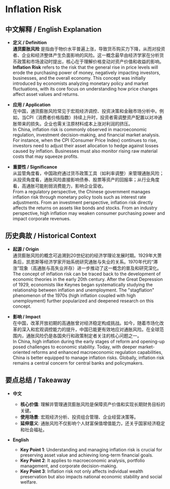 # Inflation Risk

## 中文解释 / English Explanation

* **定义 / Definition**  
  **通货膨胀风险** 是指由于物价水平普遍上涨，导致货币购买力下降，从而对投资者、企业和经济整体产生负面影响的风险。这一概念最早由经济学家在分析货币政策和市场波动时提出，核心在于理解价格变动对资产价值和收益的影响。  
  **Inflation Risk** refers to the risk that the general rise in price levels will erode the purchasing power of money, negatively impacting investors, businesses, and the overall economy. This concept was initially introduced by economists analyzing monetary policy and market fluctuations, with its core focus on understanding how price changes affect asset values and returns.

* **应用 / Application**  
  在中国，通货膨胀风险常见于宏观经济调控、投资决策和金融市场分析中。例如，当CPI（消费者价格指数）持续上升时，投资者需调整资产配置以对冲通胀带来的损失。企业也需关注原材料成本上涨对利润的挤压。  
  In China, inflation risk is commonly observed in macroeconomic regulation, investment decision-making, and financial market analysis. For instance, when the CPI (Consumer Price Index) continues to rise, investors need to adjust their asset allocation to hedge against losses caused by inflation. Businesses must also monitor rising raw material costs that may squeeze profits.

* **重要性 / Significance**  
  从监管角度看，中国政府通过货币政策工具（如利率调整）来管理通胀风险；从投资角度看，通胀风险直接影响债券、股票等资产的回报率；从行业角度看，高通胀可能削弱消费能力，影响企业营收。  
  From a regulatory perspective, the Chinese government manages inflation risk through monetary policy tools such as interest rate adjustments. From an investment perspective, inflation risk directly affects the returns on assets like bonds and stocks. From an industry perspective, high inflation may weaken consumer purchasing power and impact corporate revenues.

## 历史典故 / Historical Context

* **起源 / Origin**  
  通货膨胀风险的概念可追溯到20世纪初的经济学理论发展时期。1929年大萧条后，凯恩斯等经济学家开始系统研究通胀与失业的关系。1970年代的“滞涨”现象（高通胀与高失业并存）进一步推动了这一概念的普及和研究深化。  
  The concept of inflation risk can be traced back to the development of economic theories in the early 20th century. After the Great Depression of 1929, economists like Keynes began systematically studying the relationship between inflation and unemployment. The "stagflation" phenomenon of the 1970s (high inflation coupled with high unemployment) further popularized and deepened research on this concept.

* **影响 / Impact**  
  在中国，改革开放初期的高通胀曾对经济稳定构成挑战。如今，随着市场化改革的深入和宏观调控能力的提升，中国已能更有效地应对通胀风险。在全球范围内，通胀风险仍是各国央行和政策制定者关注的核心问题之一。  
  In China, high inflation during the early stages of reform and opening-up posed challenges to economic stability. Today, with deeper market-oriented reforms and enhanced macroeconomic regulation capabilities, China is better equipped to manage inflation risks. Globally, inflation risk remains a central concern for central banks and policymakers.

## 要点总结 / Takeaway

* **中文**  
  - **核心价值**: 理解并管理通货膨胀风险是保障资产价值和实现长期财务目标的关键。  
  - **使用场景**: 宏观经济分析、投资组合管理、企业经营决策等。  
  - **延伸意义**: 通胀风险不仅影响个人财富保值增值能力，还关乎国家经济稳定和社会福祉。

* **English**  
  - **Key Point 1**: Understanding and managing inflation risk is crucial for preserving asset value and achieving long-term financial goals.  
  - **Key Point 2**: It applies to macroeconomic analysis, portfolio management, and corporate decision-making.  
  - **Key Point 3**: Inflation risk not only affects individual wealth preservation but also impacts national economic stability and social welfare.